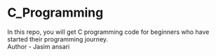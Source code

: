# C_Programming
In this repo, you will get C programming code for beginners who have started their programming journey. <br/>
Author - Jasim ansari
